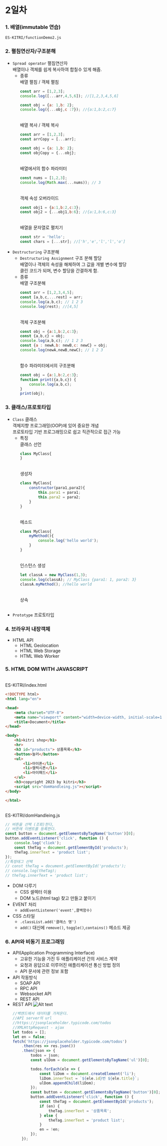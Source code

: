 # 2일차

### 1. 배열(immutable 연습)
    ES-KITRI/functionDemo2.js
### 2. 펼침연산자/구조분해
- `Spread operator` 펼침연산자
    <br>배열이나 객체를 쉽게 복사하여 합칠수 있게 해줌.
    + 종류
        <br>배열 펼침 / 객체 펼침
        ```js
        const arr = [1,2,3];
        console.log([...arr,4,5,6]); //[1,2,3,4,5,6]

        const obj = {a: 1,b: 2};
        console.log({...obj,c :7}); //{a:1,b:2,c:7}
        ```
        <br>배열 복사 / 객체 복사
        ```js
        const arr = [1,2,3];
        const arrCopy = [...arr];
        
        const obj = {a: 1,b: 2};
        const objCopy = {...obj}; 
        ```
        <br>배열에서의 함수 파라미터
        ```js
        const nums = [1,2,3];
        console.log(Math.max(...nums)); // 3
        ```
        <br>객체 속성 오버라이드
        ```js
        const obj1 = {a:1,b:2,c:3};
        const obj2 = {...obj1,b:6}; //{a:1,b:6,c:3}
        ```
        <br>배열을 문자열로 펼치기
        ```js
        const str = 'hello';
        const chars = [...str]; //['h','e','l','l','o']
        ```
- `Destructuring` 구조분해
    + `Destructuring Assignment` 구조 분해 할당
    <br> 배열이나 객체의 속성을 해체하여 그 값을 개별 변수에 할당
    <br> 클린 코드가 되며, 변수 할당을 간결하게 함.
    + 종류
        <br>배열 구조분해
        ```js
        const arr = [1,2,3,4,5];
        const [a,b,c,...rest] = arr;
        console.log(a,b,c); // 1 2 3
        console.log(rest); //[4,5]
        ```
        <br>객체 구조분해
        ```js
        const obj = {a:1,b:2,c:3};
        const {a,b,c} = obj;
        console.log(a,b,c); // 1 2 3
        const {a : newA,b: newB,c: newC} = obj;
        console.log(newA,newB,newC); // 1 2 3
        ```
        <br>함수 파라미터에서의 구조분해
        ```js
        const obj = {a:1,b:2,c:3};
        function print({a,b,c}) {
            console.log(a,b,c);
        }
        print(obj);
        ```
### 3. 클래스/프로토타입
- `Class` 클래스
    <br>객체지향 프로그래밍(OOP)에 있어 중요한 개념
    <br>프로토타입 기반 프로그래밍으로 쉽고 직관적으로 접근 가능
    + 특징
        <br>클래스 선언
        ```js
        class MyClass{
        }
        ```
        <br>생성자
        ```js
        class MyClass{
            constructor(para1,para2){
                this.para1 = para1;
                this.para2 = para2;
            }
        }
        ```
        <br>메소드
        ```js
        class MyClass{
            myMethod(){
                console.log('hello world');
            }
        }
        ```
        <br>인스턴스 생성
        ```js
        let classA = new MyClass(1,3);
        console.log(classA); // MyClass {para1: 1, para2: 3}
        classA.myMethod(); //hello world
        ```
        <br>상속
        ```js
        
        ```
- `Prototype` 프로토타입
    
### 4. 브라우저 내장객체 
- HTML API
    + HTML Geolocation
    + HTML Web Storage
    + HTML Web Worker 

### 5. HTML DOM WITH JAVASCRIPT
<br>ES-KITRI/index.html
```html
<!DOCTYPE html>
<html lang="en">

<head>
    <meta charset="UTF-8">
    <meta name="viewport" content="width=device-width, initial-scale=1.0">
    <title>Document</title>
</head>

<body>
    <h1>kitri shop</h1>
    <hr>
    <h3 id="products"> 상품목록</h3>
    <button>눌러</button>
    <ul>
        <li>아이폰</li>
        <li>캘럭시폰</li>
        <li>아이패드</li>
    </ul>
    <h3>copyright 2023 by kitri</h3>
    <script src="domHandleing.js"></script>
</body>

</html>
```
<br>ES-KITRI/domHandleing.js
```js
// 버튼을 선택 (조회)한다,
// 버튼에 이벤트를 등록한다.
const button = document.getElementsByTagName('button')[0];
button.addEventListener('click', function () {
    console.log('cliek');
    const theTag = document.getElementById('products');
    theTag.innerText = 'product list';
});
//특정태그 선택
// const theTag = document.getElementById('products');
// console.log(theTag);
// theTag.innerText = 'product list';
```

- DOM 다루기
    + CSS 셀렉터 이용
    + DOM 노드(html tag) 찾고 만들고 붙이기
- EVENT 처리
    + `addEventListener('event',콜백함수)`
- CSS 스타일
    + `.classList.add('클래스 명')`
    + `add()` 대신에 `remove()`, `toggle()`,`contains()` 메소드 제공
### 6. API와 비동기 프로그래밍 
- API(Application Programming Interface)
    + 고유한 기능을 가진 두 애플리케이션 간의 서비스 계약
    + 요청과 응답으로 이루어진 애플리케이션 통신 방법 정의
    + API 문서에 관련 정보 포함
- API 작동방식
    + SOAP API
    + RPC API
    + Websocket API
    + REST API
- REST API
    ![Alt text](image.png)
    ```js
    //백엔드에서 데이터를 가져온다.
    //API server의 url
    //https://jsonplaceholder.typicode.com/todos
    //XMLHttpRequest - ajax
    let todos = [];
    let en = false;
    fetch('https://jsonplaceholder.typicode.com/todos')
        .then(res => res.json())
        .then(json => {
            todos = json;
            const ulDom = document.getElementsByTagName('ul')[0];

            todos.forEach(ele => {
                const liDom = document.createElement('li');
                liDom.innerText = `${ele.id}번 ${ele.title}`;
                ulDom.appendChild(liDom);
            });
            const button = document.getElementsByTagName('button')[0];
            button.addEventListener('click', function () {
                const theTag = document.getElementById('products');
                if (en) {
                    theTag.innerText = '상품목록';
                } else {
                    theTag.innerText = 'product list';
                }
                en = !en;
            });
        });
    ```
